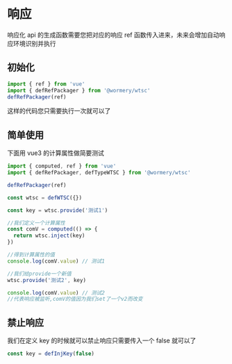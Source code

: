 # 响应

响应化 api 的生成函数需要您把对应的响应 ref 函数传入进来，未来会增加自动响应环境识别并执行

## 初始化

```typescript
import { ref } from 'vue'
import { defRefPackager } from '@wormery/wtsc'
defRefPackager(ref)
```

这样的代码您只需要执行一次就可以了

## 简单使用

下面用 vue3 的计算属性做简要测试

```typescript
import { computed, ref } from 'vue'
import { defRefPackager, defTypeWTSC } from '@wormery/wtsc'

defRefPackager(ref)

const wtsc = defWTSC({})

const key = wtsc.provide('测试1')

//我们定义一个计算属性
const comV = computed(() => {
  return wtsc.inject(key)
})

//得到计算属性的值
console.log(comV.value) // 测试1

//我们给provide一个新值
wtsc.provide('测试2', key)

console.log(comV.value) // 测试2
//代表响应被监听,comV的值因为我们set了一个v2而改变
```

## 禁止响应

我们在定义 key 的时候就可以禁止响应只需要传入一个 false 就可以了

```typescript
const key = defInjKey(false)
```
